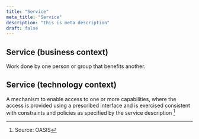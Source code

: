 ```yaml
---
title: "Service"
meta_title: "Service"
description: "this is meta description"
draft: false
---
```


## Service (business context)

Work done by one person or group that benefits another.

## Service (technology context)

A mechanism to enable access to one or more capabilities, where the access is provided using a prescribed interface and is exercised consistent with constraints and policies as specified by the service description [^1]

[^1]: Source: OASIS
